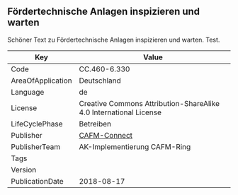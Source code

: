 ## Fördertechnische Anlagen inspizieren und warten
Schöner Text zu Fördertechnische Anlagen inspizieren und warten.  Test.

Key | Value |
--|--|
Code | CC.460-6.330 |  
AreaOfApplication | Deutschland |  
Language | de |  
License | Creative Commons Attribution-ShareAlike 4.0 International License |  
LifeCyclePhase | Betreiben |  
Publisher | [CAFM-Connect](https://www.cafm-connect.org) |  
PublisherTeam | AK-Implementierung CAFM-Ring |  
Tags |  |  
Version |  |  
PublicationDate | 2018-08-17 |  
